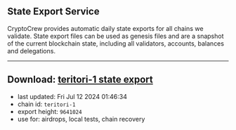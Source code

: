 ## State Export Service
CryptoCrew provides automatic daily state exports for all chains we validate. State export files can be used as genesis files and are a snapshot of the current blockchain state, including all validators, accounts, balances and delegations.

---
**Download: [teritori-1 state export](https://dl-eu2.ccvalidators.com/SERVICE/teritori/teritori-1_export_9641024.json)**
---

- last updated: Fri Jul 12 2024 01:46:34
- chain id: `teritori-1`
- export height: `9641024`
- use for: airdrops, local tests, chain recovery
